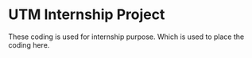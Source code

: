 # UTM Internship Project

These coding is used for internship purpose. Which is used to place the coding here.



